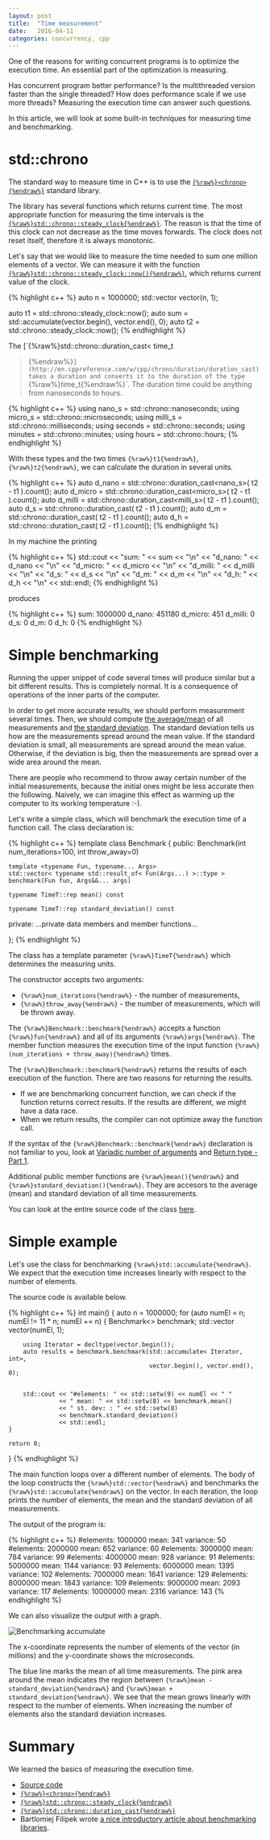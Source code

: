 ```yaml
---
layout: post
title:  "Time measurement"
date:   2016-04-11
categories: concurrency, cpp
---
```


One of the reasons for writing concurrent programs is to optimize the execution
time.  An essential part of the optimization is measuring.

Has concurrent program better performance? Is the multithreaded version faster
than the single threaded? How does performance scale if we use more threads?
Measuring the execution time can answer such questions.

In this article, we will look at some built-in techniques for measuring time and
benchmarking.

std::chrono
===========

The standard way to measure time in C++ is to use the
[`{%raw%}<chrono>{%endraw%}`](http://en.cppreference.com/w/cpp/chrono) standard
library. 

The library has several functions which returns current time. The most
appropriate function for measuring the time intervals is the
[`{%raw%}std::chrono::steady_clock{%endraw%}`](http://en.cppreference.com/w/cpp/chrono/steady_clock). The
reason is that the time of this clock can not decrease as the time moves
forwards. The clock does not reset itself, therefore it is always monotonic.

Let's say that we would like to measure the time needed to sum one million
elements of a vector. We can measure it with the function
[`{%raw%}std::chrono::steady_clock::now(){%endraw%}`](http://en.cppreference.com/w/cpp/chrono/steady_clock/now),
which returns current value of the clock.

{% highlight c++ %}
auto n = 1000000;
std::vector<int> vector(n, 1);

auto t1 = std::chrono::steady_clock::now();
auto sum = std::accumulate(vector.begin(), vector.end(), 0);
auto t2 = std::chrono::steady_clock::now();
{% endhighlight %}

The [`{%raw%}std::chrono::duration_cast< time_t
>{%endraw%}`](http://en.cppreference.com/w/cpp/chrono/duration/duration_cast)
takes a duration and converts it to the duration of the type
`{%raw%}time_t{%endraw%}`. The duration time could be anything from nanoseconds
to hours.

{% highlight c++ %}
using nano_s = std::chrono::nanoseconds;
using micro_s = std::chrono::microseconds;
using milli_s = std::chrono::milliseconds;
using seconds = std::chrono::seconds;
using minutes = std::chrono::minutes;
using hours = std::chrono::hours;
{% endhighlight %}

With these types and the two times `{%raw%}t1{%endraw%}`, `{%raw%}t2{%endraw%}`,
we can calculate the duration in several units.

{% highlight c++ %}
auto d_nano = std::chrono::duration_cast<nano_s>( t2 - t1 ).count();
auto d_micro = std::chrono::duration_cast<micro_s>( t2 - t1 ).count();
auto d_milli = std::chrono::duration_cast<milli_s>( t2 - t1 ).count();
auto d_s = std::chrono::duration_cast<seconds>( t2 - t1 ).count();
auto d_m = std::chrono::duration_cast<minutes>( t2 - t1 ).count();
auto d_h = std::chrono::duration_cast<hours>( t2 - t1 ).count();
{% endhighlight %}

In my machine the printing

{% highlight c++ %}
std::cout << "sum:      " << sum << "\n"
          << "d_nano:   " << d_nano << "\n"
          << "d_micro:  " << d_micro << "\n"
          << "d_milli:  " << d_milli << "\n"
          << "d_s:      " << d_s << "\n"
          << "d_m:      " << d_m << "\n"
          << "d_h:      " << d_h << "\n"
          << std::endl;
{% endhighlight %}

produces 

{% highlight c++ %}
sum:      1000000
d_nano:   451180
d_micro:  451
d_milli:  0
d_s:      0
d_m:      0
d_h:      0
{% endhighlight %}

Simple benchmarking
===================

Running the upper snippet of code several times will produce similar but a bit
different results. This is completely normal. It is a consequence of
operations of the inner parts of the computer.

In order to get more accurate results, we should perform measurement several
times. Then, we should compute [the
average/mean](https://en.wikipedia.org/wiki/Arithmetic_mean) of all measurements
and [the standard
deviation](https://en.wikipedia.org/wiki/Standard_deviation). The standard
deviation tells us how are the measurements spread around the mean value. If the
standard deviation is small, all measurements are spread around the mean
value. Otherwise, if the deviation is big, then the measurements are spread
over a wide area around the mean.

There are people who recommend to throw away certain number of the initial
measurements, because the initial ones might be less accurate then the
following. Naively, we can imagine this effect as warming up the computer to its
working temperature :-).

Let's write a simple class, which will benchmark the execution time of a
function call. The class declaration is:

{% highlight c++ %}
template <typename TimeT = std::chrono::microseconds>
class Benchmark
{
public:
    Benchmark(int num_iterations=100, int throw_away=0)

    template <typename Fun, typename... Args>
    std::vector< typename std::result_of< Fun(Args...) >::type > 
    benchmark(Fun fun, Args&&... args)

    typename TimeT::rep mean() const
    
    typename TimeT::rep standard_deviation() const

private:
    ...private data members and member functions...

};
{% endhighlight %}

The class has a template parameter `{%raw%}TimeT{%endraw%}` which determines the
measuring units.

The constructor accepts two arguments: 

* `{%raw%}num_iterations{%endraw%}` - the number of measurements,
* `{%raw%}throw_away{%endraw%}` - the number of measurements, which will be
   thrown away.

The `{%raw%}Benchmark::benchmark{%endraw%}` accepts a function
`{%raw%}fun{%endraw%}` and all of its arguments `{%raw%}args{%endraw%}`. The member function measures the execution time of the input function `{%raw%}(num_iterations +
throw_away){%endraw%}` times. 

The `{%raw%}Benchmark::benchmark{%endraw%}` returns
the results of each execution of the function. There are two reasons for
returning the results.

* If we are benchmarking concurrent function, we can check if the function
  returns correct results. If the results are different, we might have a data
  race. 
 * When we return results, the compiler can not optimize away
  the function call.

If the syntax of the `{%raw%}Benchmark::benchmark{%endraw%}` declaration is not
familiar to you, look at [Variadic number of
arguments](/blog/2016/03/variadic-number-of-arguments.html) and [Return type -
Part 1](/blog/2016/03/return-type-part-1.html).

Additional public member functions are `{%raw%}mean(){%endraw%}` and
`{%raw%}standard_deviation(){%endraw%}`. They are accesors to the average (mean)
and standard deviation of all time measurements.

You can look at the entire source code of the class [here](https://github.com/jakaspeh/concurrency/blob/master/benchmark.cpp).

Simple example
==============    

Let's use the class for benchmarking `{%raw%}std::accumulate{%endraw%}`. We
expect that the execution time increases linearly with respect to the number of
elements.

The source code is available below.

{% highlight c++ %}
int main()
{
    auto n = 1000000;
    for (auto numEl = n; numEl != 11 * n; numEl += n)
    {
        Benchmark<> benchmark;
        std::vector<int> vector(numEl, 1);

        using Iterator = decltype(vector.begin());
        auto results = benchmark.benchmark(std::accumulate< Iterator, int>, 
                                           vector.begin(), vector.end(), 0);
        
        
        std::cout << "#elements: " << std::setw(9) << numEl << " "
                  << " mean: " << std::setw(8) << benchmark.mean() 
                  << " st. dev: : " << std::setw(8) 
                  << benchmark.standard_deviation() 
                  << std::endl;
    }

    return 0;
}
{% endhighlight %}

The main function loops over a different number of elements. The body of the
loop constructs the `{%raw%}std::vector{%endraw%}` and benchmarks the
`{%raw%}std::accumulate{%endraw%}` on the vector. In each iteration, the loop
prints the number of elements, the mean and the standard deviation of all
measurements. 

The output of the program is:

{% highlight c++ %}
#elements:   1000000  mean:      341 variance:       50
#elements:   2000000  mean:      652 variance:       60
#elements:   3000000  mean:      784 variance:       99
#elements:   4000000  mean:      928 variance:       91
#elements:   5000000  mean:     1144 variance:       93
#elements:   6000000  mean:     1395 variance:      102
#elements:   7000000  mean:     1641 variance:      129
#elements:   8000000  mean:     1843 variance:      109
#elements:   9000000  mean:     2093 variance:      117
#elements:  10000000  mean:     2316 variance:      143
{% endhighlight %}

We can also visualize the output with a graph. 

![Benchmarking accumulate](/pics/accumulate_graph.png)

The x-coordinate represents the number of elements of the vector (in millions)
and the y-coordinate shows the microseconds. 

The blue line marks the mean of all time measurements. The pink area around the
mean indicates the region between `{%raw%}mean - standard_deviation{%endraw%}`
and `{%raw%}mean + standard_deviation{%endraw%}`. We see that the mean grows
linearly with respect to the number of elements. When increasing the number of
elements also the standard deviation increases.

Summary
=======

We learned the basics of measuring the execution time.

* [Source code](https://github.com/jakaspeh/concurrency/blob/master/benchmark.cpp)
* [`{%raw%}<chrono>{%endraw%}`](http://en.cppreference.com/w/cpp/chrono)
* [`{%raw%}std::chrono::steady_clock{%endraw%}`](http://en.cppreference.com/w/cpp/chrono/steady_clock)
* [`{%raw%}std::chrono::duration_cast{%endraw%}`](http://en.cppreference.com/w/cpp/chrono/duration/duration_cast)
* Bartlomiej Filipek wrote [a nice introductory article about benchmarking
  libraries](http://www.bfilipek.com/2016/01/micro-benchmarking-libraries-for-c.html).


